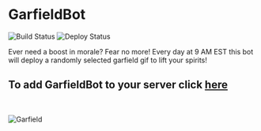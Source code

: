 # GarfieldBot

![Build Status](https://github.com/dm185372/GarfieldBot/actions/workflows/build.yml/badge.svg)
![Deploy Status](https://github.com/dm185372/GarfieldBot/actions/workflows/deploy.yml/badge.svg)

Ever need a boost in morale? Fear no more! Every day at 9 AM EST this bot will deploy a randomly selected garfield gif to lift your spirits!

## To add GarfieldBot to your server click [here](https://discord.com/api/oauth2/authorize?client_id=934093638466699266&permissions=515396590656&scope=bot)

<br>

![Garfield](https://encrypted-tbn0.gstatic.com/images?q=tbn:ANd9GcTpKnxKTVTkcKWuew1RH_Pco2AZvLW8Eo0XgQ&usqp=CAU)